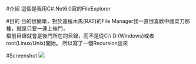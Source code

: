 #介紹
這個是我用C#.Net6.0寫的FileExplorer   

#目的
目的很簡單，對於遠程木馬(RAT)的File Manager我一直很喜歡中國菜刀那種，就是只要一連上後門，   
檔前目錄就會是後門所在的目錄，而不是從C:\ D:\(Windows)或者root(Linux/Unix)開始。
所以寫了一個Recursion出來

#Screenshot
![](https://github.com/malbuffer4pt/IssacTools/blob/main/1.png)

